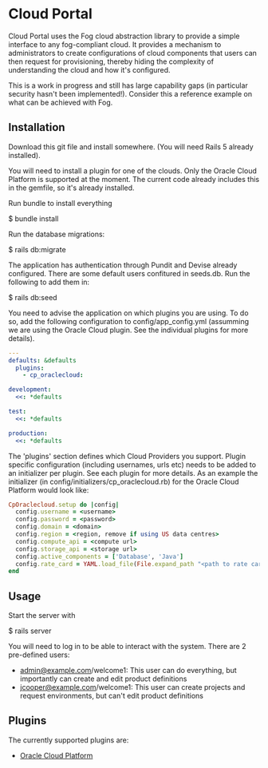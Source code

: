 # Cloud Portal

Cloud Portal uses the Fog cloud abstraction library to provide a simple interface to any fog-compliant cloud. It provides a mechanism to administrators to create configurations of cloud components that users can then request for provisioning, thereby hiding the complexity of understanding the cloud and how it's configured. 

This is a work in progress and still has large capability gaps (in particular security hasn't been implemented!). Consider this a reference example on what can be achieved with Fog. 

## Installation

Download this git file and install somewhere. (You will need Rails 5 already installed). 

You will need to install a plugin for one of the clouds. Only the Oracle Cloud Platform is supported at the moment. The current code already includes this in the gemfile, so it's already installed.  

Run bundle to install everything

  $ bundle install

Run the database migrations:

  $ rails db:migrate
  
The application has authentication through Pundit and Devise already configured. There are some default users confitured in seeds.db. Run the following to add them in:

  $ rails db:seed
  
You need to advise the application on which plugins you are using. To do so, add the following configuration to config/app_config.yml (assumming we are using the Oracle Cloud plugin. See the individual plugins for more details). 
```yaml
---
defaults: &defaults
  plugins: 
    - cp_oraclecloud: 

development:
  <<: *defaults

test:
  <<: *defaults

production:
  <<: *defaults


```

The 'plugins' section defines which Cloud Providers you support. Plugin specific configuration (including usernames, urls etc) needs to be added to an initializer per plugin. See each plugin for more details. As an example the initializer (in config/initializers/cp_oraclecloud.rb) for the Oracle Cloud Platform would look like:

```ruby
CpOraclecloud.setup do |config|
  config.username = <username>
  config.password = <password>
  config.domain = <domain>
  config.region = <region, remove if using US data centres>
  config.compute_api = <compute url>
  config.storage_api = <storage url>
  config.active_components = ['Database', 'Java']
  config.rate_card = YAML.load_file(File.expand_path "<path to rate card yml file", __FILE__)[Rails.env].symbolize_keys!
end
```

## Usage
Start the server with 

  $ rails server
  
You will need to log in to be able to interact with the system. There are 2 pre-defined users:

- admin@example.com/welcome1: This user can do everything, but importantly can create and edit product definitions
- jcooper@example.com/welcome1: This user can create projects and request environments, but can't edit product definitions

## Plugins
The currently supported plugins are:
- [Oracle Cloud Platform](http://github.com/Joelith/cp_oraclecloud)
